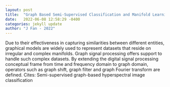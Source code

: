 ```yaml
---
layout: post
title:  "Graph Based Semi-Supervised Classification and Manifold Learning"
date:   2022-06-08 12:58:29 -0400
categories: jekyll update
author: "J Fan - 2022"
---
```

Due to their effectiveness in capturing similarities between different entities, graphical models are widely used to represent datasets that reside on irregular and complex manifolds. Graph signal processing offers support to handle such complex datasets. By extending the digital signal processing conceptual frame from time and frequency domain to graph domain, operators such as graph shift, graph filter and graph Fourier transform are defined.
Cites: ‪Semi-supervised graph-based hyperspectral image classification‬  
